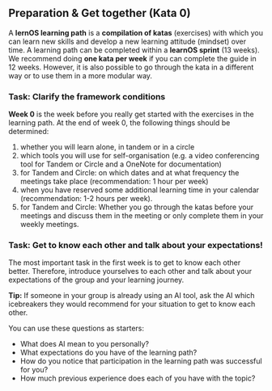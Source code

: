 ## Preparation & Get together (Kata 0)

A **lernOS learning path** is a **compilation of katas** (exercises) with which you can learn new skills and develop a new learning attitude (mindset) over time. A learning path can be completed within a **learnOS sprint** (13 weeks). We recommend doing **one kata per week** if you can complete the guide in 12 weeks. However, it is also possible to go through the kata in a different way or to use them in a more modular way.

### Task: Clarify the framework conditions
**Week 0** is the week before you really get started with the exercises in the learning path. At the end of week 0, the following things should be determined:

1. whether you will learn alone, in tandem or in a circle
2. which tools you will use for self-organisation (e.g. a video conferencing tool for Tandem or Circle and a OneNote for documentation)
3. for Tandem and Circle: on which dates and at what frequency the meetings take place (recommendation: 1 hour per week)
4. when you have reserved some additional learning time in your calendar (recommendation: 1-2 hours per week).
5. for Tandem and Circle: Whether you go through the katas before your meetings and discuss them in the meeting or only complete them in your weekly meetings.

### Task: Get to know each other and talk about your expectations!
The most important task in the first week is to get to know each other better. Therefore, introduce yourselves to each other and talk about your expectations of the group and your learning journey. 

**Tip:** If someone in your group is already using an AI tool, ask the AI which icebreakers they would recommend for your situation to get to know each other.

You can use these questions as starters:

- What does AI mean to you personally?
- What expectations do you have of the learning path?
- How do you notice that participation in the learning path was successful for you?
- How much previous experience does each of you have with the topic?
